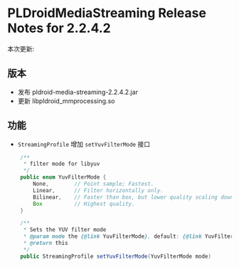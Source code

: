 # PLDroidMediaStreaming Release Notes for 2.2.4.2

本次更新:

## 版本

- 发布 pldroid-media-streaming-2.2.4.2.jar
- 更新 libpldroid_mmprocessing.so

## 功能

- `StreamingProfile` 增加 `setYuvFilterMode` 接口

```java
    /**
     * filter mode for libyuv
     */
    public enum YuvFilterMode {
        None,        // Point sample; Fastest.
        Linear,      // Filter horizontally only.
        Bilinear,    // Faster than box, but lower quality scaling down.
        Box          // Highest quality.
    }

    /**
     * Sets the YUV filter mode
     * @param mode the {@link YuvFilterMode}, default: {@link YuvFilterMode#None}
     * @return this
     */
    public StreamingProfile setYuvFilterMode(YuvFilterMode mode)
```

